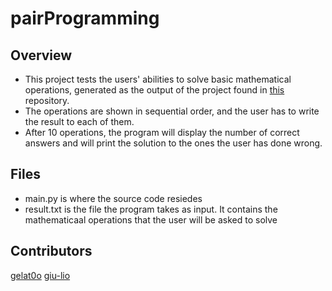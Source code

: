 # pairProgramming

## Overview
  - This project tests the users' abilities to solve basic mathematical operations, generated as the output of the project found in [this](https://github.com/giu-lio/assignment2) repository.
  - The operations are shown in sequential order, and the user has to write the result to each of them.
  - After 10 operations, the program will display the number of correct answers and will print the solution to the ones the user has done wrong.

## Files
  - main.py is where the source code resiedes
  - result.txt is the file the program takes as input. It contains the mathematicaal operations that the user will be asked to solve

## Contributors
[gelat0o](https://github.com/gelat0o)
[giu-lio](https://github.com/giu-lio)
